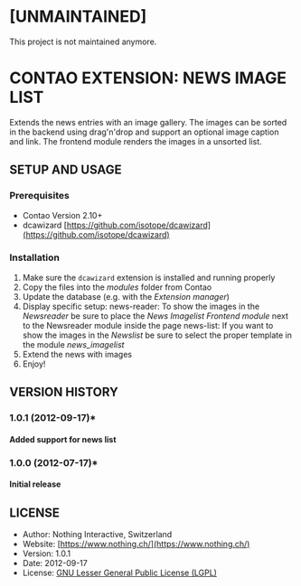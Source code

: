 # [UNMAINTAINED]
This project is not maintained anymore.

# CONTAO EXTENSION: NEWS IMAGE LIST
Extends the news entries with an image gallery. The images can be sorted in the backend using drag'n'drop and support an optional image caption and link. The frontend module renders the images in a unsorted list.

## SETUP AND USAGE
### Prerequisites
 * Contao Version 2.10+
 * dcawizard [https://github.com/isotope/dcawizard](https://github.com/isotope/dcawizard)

### Installation
1. Make sure the `dcawizard` extension is installed and running properly
2. Copy the files into the _modules_ folder from Contao
3. Update the database (e.g. with the _Extension manager_)
4. Display specific setup:
   news-reader: To show the images in the _Newsreader_ be sure to place the _News Imagelist_ _Frontend module_ next to the Newsreader module inside the page
   news-list:   If you want to show the images in the _Newslist_ be sure to select the proper template in the module _news_imagelist_
5. Extend the news with images
6. Enjoy!

## VERSION HISTORY
### 1.0.1 (2012-09-17)*
#### Added support for news list
### 1.0.0 (2012-07-17)*
#### Initial release

## LICENSE
* Author:		Nothing Interactive, Switzerland
* Website: 		[https://www.nothing.ch/](https://www.nothing.ch/)
* Version: 		1.0.1
* Date: 		2012-09-17
* License: 		[GNU Lesser General Public License (LGPL)](http://www.gnu.org/licenses/lgpl.html)
